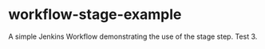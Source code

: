 # workflow-stage-example
A simple Jenkins Workflow demonstrating the use of the stage step.
Test 3.
